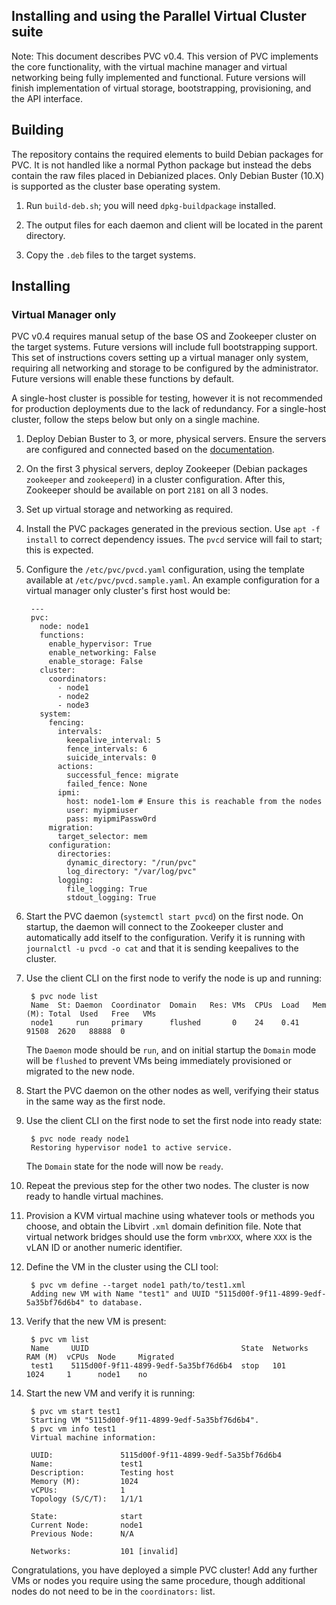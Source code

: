 ## Installing and using the Parallel Virtual Cluster suite

Note: This document describes PVC v0.4. This version of PVC implements the core functionality, with the virtual machine manager and virtual networking being fully implemented and functional. Future versions will finish implementation of virtual storage, bootstrapping, provisioning, and the API interface.

## Building

The repository contains the required elements to build Debian packages for PVC. It is not handled like a normal Python package but instead the debs contain the raw files placed in Debianized places. Only Debian Buster (10.X) is supported as the cluster base operating system.

1. Run `build-deb.sh`; you will need `dpkg-buildpackage` installed.

1. The output files for each daemon and client will be located in the parent directory.

1. Copy the `.deb` files to the target systems.

## Installing

### Virtual Manager only

PVC v0.4 requires manual setup of the base OS and Zookeeper cluster on the target systems. Future versions will include full bootstrapping support. This set of instructions covers setting up a virtual manager only system, requiring all networking and storage to be configured by the administrator. Future versions will enable these functions by default.

A single-host cluster is possible for testing, however it is not recommended for production deployments due to the lack of redundancy. For a single-host cluster, follow the steps below but only on a single machine.

1. Deploy Debian Buster to 3, or more, physical servers. Ensure the servers are configured and connected based on the [documentation](/about.md#physical-infrastructure).

1. On the first 3 physical servers, deploy Zookeeper (Debian packages `zookeeper` and `zookeeperd`) in a cluster configuration. After this, Zookeeper should be available on port `2181` on all 3 nodes.

1. Set up virtual storage and networking as required.

1. Install the PVC packages generated in the previous section. Use `apt -f install` to correct dependency issues. The `pvcd` service will fail to start; this is expected.

1. Configure the `/etc/pvc/pvcd.yaml` configuration, using the template available at `/etc/pvc/pvcd.sample.yaml`. An example configuration for a virtual manager only cluster's first host would be:

        ---
        pvc:
          node: node1
          functions:
            enable_hypervisor: True
            enable_networking: False
            enable_storage: False
          cluster:
            coordinators:
              - node1
              - node2
              - node3
          system:
            fencing:
              intervals:
                keepalive_interval: 5
                fence_intervals: 6
                suicide_intervals: 0
              actions:
                successful_fence: migrate
                failed_fence: None
              ipmi:
                host: node1-lom # Ensure this is reachable from the nodes
                user: myipmiuser
                pass: myipmiPassw0rd
            migration:
              target_selector: mem
            configuration:
              directories:
                dynamic_directory: "/run/pvc"
                log_directory: "/var/log/pvc"
              logging:
                file_logging: True
                stdout_logging: True

1. Start the PVC daemon (`systemctl start pvcd`) on the first node. On startup, the daemon will connect to the Zookeeper cluster and automatically add itself to the configuration. Verify it is running with `journalctl -u pvcd -o cat` and that it is sending keepalives to the cluster.

1. Use the client CLI on the first node to verify the node is up and running:

        $ pvc node list
        Name  St: Daemon  Coordinator  Domain   Res: VMs  CPUs  Load   Mem (M): Total  Used   Free   VMs
        node1     run     primary      flushed       0    24    0.41            91508  2620   88888  0

    The `Daemon` mode should be `run`, and on initial startup the `Domain` mode will be `flushed` to prevent VMs being immediately provisioned or migrated to the new node.

1. Start the PVC daemon on the other nodes as well, verifying their status in the same way as the first node.

1. Use the client CLI on the first node to set the first node into ready state:

        $ pvc node ready node1
        Restoring hypervisor node1 to active service.

    The `Domain` state for the node will now be `ready`.

1. Repeat the previous step for the other two nodes. The cluster is now ready to handle virtual machines.

1. Provision a KVM virtual machine using whatever tools or methods you choose, and obtain the Libvirt `.xml` domain definition file. Note that virtual network bridges should use the form `vmbrXXX`, where `XXX` is the vLAN ID or another numeric identifier.

1. Define the VM in the cluster using the CLI tool:

        $ pvc vm define --target node1 path/to/test1.xml
        Adding new VM with Name "test1" and UUID "5115d00f-9f11-4899-9edf-5a35bf76d6b4" to database.

1. Verify that the new VM is present:

        $ pvc vm list
        Name     UUID                                  State  Networks  RAM (M)  vCPUs  Node     Migrated
        test1    5115d00f-9f11-4899-9edf-5a35bf76d6b4  stop   101       1024     1      node1    no

1. Start the new VM and verify it is running:

        $ pvc vm start test1
        Starting VM "5115d00f-9f11-4899-9edf-5a35bf76d6b4".
        $ pvc vm info test1
        Virtual machine information:

        UUID:               5115d00f-9f11-4899-9edf-5a35bf76d6b4
        Name:               test1
        Description:        Testing host
        Memory (M):         1024
        vCPUs:              1
        Topology (S/C/T):   1/1/1

        State:              start
        Current Node:       node1
        Previous Node:      N/A

        Networks:           101 [invalid]

Congratulations, you have deployed a simple PVC cluster! Add any further VMs or nodes you require using the same procedure, though additional nodes do not need to be in the `coordinators:` list.
